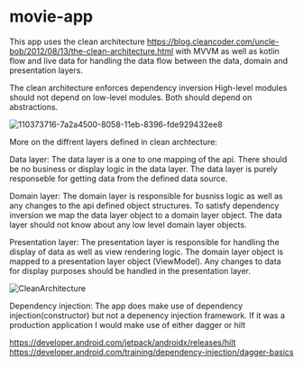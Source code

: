 # movie-app

This app uses the clean architecture https://blog.cleancoder.com/uncle-bob/2012/08/13/the-clean-architecture.html with MVVM as well as kotlin flow and live data for handling the data flow between the data, domain and presentation layers.

The clean architecture enforces dependency inversion High-level modules should not depend on low-level modules. Both should depend on abstractions.

![110373716-7a2a4500-8058-11eb-8396-fde929432ee8](https://user-images.githubusercontent.com/80144326/111739714-2c99ad80-888c-11eb-9f53-7fd6d909fdb2.png)



More on the diffrent layers defined in clean archtecture:

Data layer: The data layer is a one to one mapping of the api. There should be no business or display logic in the data layer. The data layer is purely responseble for getting data from the defined data source.

Domain layer: The domain layer is responsible for busniss logic as well as any changes to the api defined object structures. To satisfy dependency inversion we map the data layer object to a domain layer object. The data layer should not know about any low level domain layer objects.

Presentation layer: The presentation layer is responsible for handling the display of data as well as view rendering logic. The domain layer object is mapped to a presentation layer object (ViewModel). Any changes to data for display purposes should be handled in the presentation layer.

![CleanArchitecture](https://user-images.githubusercontent.com/80144326/111739735-37ecd900-888c-11eb-8c49-0f3024cdf5ba.jpg)

Dependency injection: The app does make use of dependency injection(constructor) but not a depenency injection framework. If it was a production application I would make use of either dagger or hilt

https://developer.android.com/jetpack/androidx/releases/hilt
https://developer.android.com/training/dependency-injection/dagger-basics
